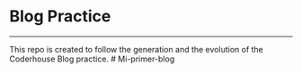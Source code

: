 # Blog Practice
<hr>
This repo is created to follow the generation and the evolution of the Coderhouse Blog practice.
#   M i - p r i m e r - b l o g  
 